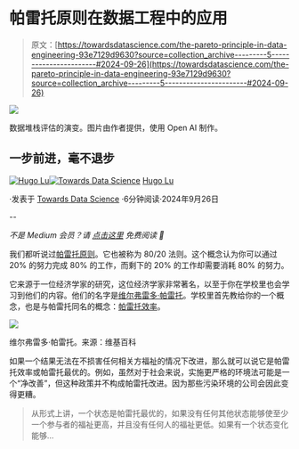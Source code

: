 # 帕雷托原则在数据工程中的应用

> 原文：[https://towardsdatascience.com/the-pareto-principle-in-data-engineering-93e7129d9630?source=collection_archive---------5-----------------------#2024-09-26](https://towardsdatascience.com/the-pareto-principle-in-data-engineering-93e7129d9630?source=collection_archive---------5-----------------------#2024-09-26)

![](../Images/c1aae7952a8bec41b477c29287512d5a.png)

数据堆栈评估的演变。图片由作者提供，使用 Open AI 制作。

## 一步前进，毫不退步

[](https://medium.com/@hugolu87?source=post_page---byline--93e7129d9630--------------------------------)[![Hugo Lu](../Images/045de11463bb16ea70a816ba89118a9e.png)](https://medium.com/@hugolu87?source=post_page---byline--93e7129d9630--------------------------------)[](https://towardsdatascience.com/?source=post_page---byline--93e7129d9630--------------------------------)[![Towards Data Science](../Images/a6ff2676ffcc0c7aad8aaf1d79379785.png)](https://towardsdatascience.com/?source=post_page---byline--93e7129d9630--------------------------------) [Hugo Lu](https://medium.com/@hugolu87?source=post_page---byline--93e7129d9630--------------------------------)

·发表于 [Towards Data Science](https://towardsdatascience.com/?source=post_page---byline--93e7129d9630--------------------------------) ·6分钟阅读·2024年9月26日

--

*不是 Medium 会员？请* [*点击这里*](http://www.getorchestra.io/blog/the-pareto-principle-for-data-engineering-pareto-data-stack) *免费阅读 🚀*

我们都听说过[帕雷托原则](https://en.wikipedia.org/wiki/Pareto_principle)。它也被称为 80/20 法则。这个概念认为你可以通过 20% 的努力完成 80% 的工作，而剩下的 20% 的工作却需要消耗 80% 的努力。

它来源于一位经济学家的研究，这位经济学家非常著名，以至于你在学校里也会学习到他们的内容。他们的名字是[维尔弗雷多·帕雷托](https://en.wikipedia.org/wiki/Vilfredo_Pareto)。学校里首先教给你的一个概念，也是与帕雷托同名的概念：[帕雷托效率](https://en.wikipedia.org/wiki/Pareto_efficiency)。

![](../Images/7ba43a18b2492f10a052677dd7b20a34.png)

维尔弗雷多·帕雷托。来源：维基百科

如果一个结果无法在不损害任何相关方福祉的情况下改进，那么就可以说它是帕雷托效率或帕雷托最优的。例如，虽然对于社会来说，实施更严格的环境法可能是一个“净改善”，但这种政策并不构成帕雷托改进。因为那些污染环境的公司会因此变得更糟。

> 从形式上讲，一个状态是帕雷托最优的，如果没有任何其他状态能够使至少一个参与者的福祉更高，并且没有任何人的福祉更低。如果有一个状态变化能够…
